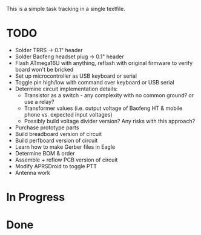 This is a simple task tracking in a single textfile.

# TODO

- Solder TRRS -> 0.1" header
- Solder Baofeng headset plug -> 0.1" header
- Flash ATmega16U with anything, reflash with original firmware to verify board won't be bricked
- Set up microcontroller as USB keyboard or serial
- Toggle pin high/low with command over keyboard or USB serial
- Determine circuit implementation details:
  - Transistor as a switch - any complexity with no common ground?  or use a relay?
  - Transformer values (i.e. output voltage of Baofeng HT & mobile phone vs. expected input voltages)
  - Possibly build voltage divider version?  Any risks with this approach?
- Purchase prototype parts
- Build breadboard version of circuit
- Build perfboard version of circuit
- Learn how to make Gerber files in Eagle
- Determine BOM & order
- Assemble + reflow PCB version of circuit
- Modify APRSDroid to toggle PTT
- Antenna work

# In Progress

# Done
